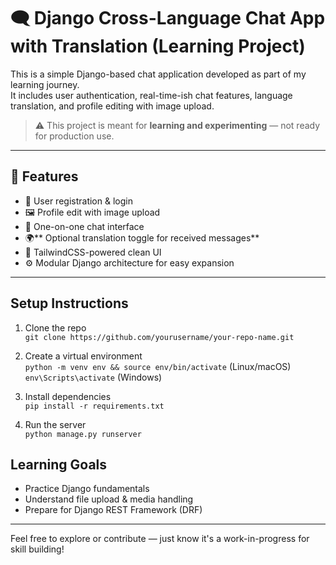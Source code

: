 # 🗨️ Django Cross-Language Chat App with Translation (Learning Project)

This is a simple Django-based chat application developed as part of my learning journey.  
It includes user authentication, real-time-ish chat features, language translation, and profile editing with image upload.

> ⚠️ This project is meant for **learning and experimenting** — not ready for production use.

---

## 🚀 Features

- 🔐 User registration & login
- 🖼️ Profile edit with image upload
- 💬 One-on-one chat interface
- 🌍** Optional translation toggle for received messages**
- 🎨 TailwindCSS-powered clean UI
- ⚙️ Modular Django architecture for easy expansion

---

## Setup Instructions

1. Clone the repo  
   `git clone https://github.com/yourusername/your-repo-name.git`

2. Create a virtual environment  
   `python -m venv env && source env/bin/activate` (Linux/macOS)  
   `env\Scripts\activate` (Windows)

3. Install dependencies  
   `pip install -r requirements.txt`

4. Run the server  
   `python manage.py runserver`

## Learning Goals

- Practice Django fundamentals
- Understand file upload & media handling
- Prepare for Django REST Framework (DRF)

---

Feel free to explore or contribute — just know it's a work-in-progress for skill building!
